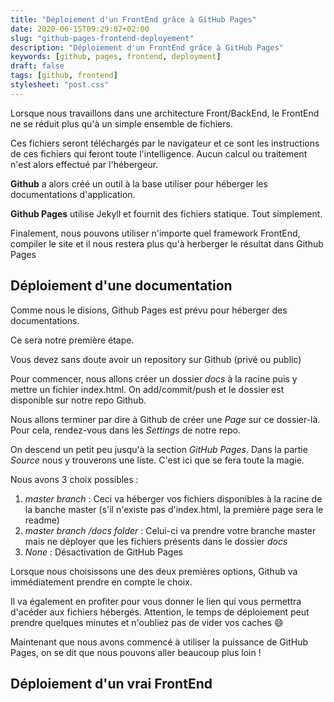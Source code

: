 ```yaml
---
title: "Déploiement d'un FrontEnd grâce à GitHub Pages"
date: 2020-06-15T09:29:07+02:00
slug: "github-pages-frontend-deployement"
description: "Déploiement d'un FrontEnd grâce à GitHub Pages"
keywords: [github, pages, frontend, deployment]
draft: false
tags: [github, frontend]
stylesheet: "post.css"
---
```


Lorsque nous travaillons dans une architecture Front/BackEnd, le FrontEnd ne se réduit plus qu'à un simple ensemble de fichiers.

Ces fichiers seront téléchargés par le navigateur et ce sont les instructions de ces fichiers qui feront toute l'intelligence.
Aucun calcul ou traitement n'est alors effectué par l'hébergeur.

**Github** a alors créé un outil à la base utiliser pour héberger les documentations d'application.

**Github Pages** utilise Jekyll et fournit des fichiers statique. Tout simplement.

Finalement, nous pouvons utiliser n'importe quel framework FrontEnd, compiler le site et il nous restera plus qu'à herberger le résultat dans Github Pages

## Déploiement d'une documentation
Comme nous le disions, Github Pages est prévu pour héberger des documentations.

Ce sera notre première étape.

Vous devez sans doute avoir un repository sur Github (privé ou public)

Pour commencer, nous allons créer un dossier _docs_ à la racine puis y mettre un fichier index.html.
On add/commit/push et le dossier est disponible sur notre repo Github.

Nous allons terminer par dire à Github de créer une _Page_ sur ce dossier-là.
Pour cela, rendez-vous dans les _Settings_ de notre repo.

On descend un petit peu jusqu'à la section _GitHub Pages_.
Dans la partie _Source_ nous y trouverons une liste. C'est ici que se fera toute la magie.

Nous avons 3 choix possibles :

1. _master branch_ : Ceci va héberger vos fichiers disponibles à la racine de la banche master (s'il n'existe pas d'index.html, la première page sera le readme)
2. _master branch /docs folder_ : Celui-ci va prendre votre branche master mais ne déployer que les fichiers présents dans le dossier _docs_
3. _None_ : Désactivation de GitHub Pages

Lorsque nous choisissons une des deux premières options, Github va immédiatement prendre en compte le choix.

Il va également en profiter pour vous donner le lien qui vous permettra d'acéder aux fichiers hébergés. 
Attention, le temps de déploiement peut prendre quelques minutes et n'oubliez pas de vider vos caches :smile:

Maintenant que nous avons commencé à utiliser la puissance de GitHub Pages, on se dit que nous pouvons aller beaucoup plus loin !

## Déploiement d'un vrai FrontEnd
